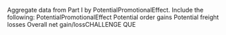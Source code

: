 Aggregate data from Part I by PotentialPromotionalEffect. Include the following:
PotentialPromotionalEffect
Potential order gains
Potential freight losses
Overall net gain/lossCHALLENGE QUE